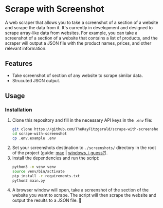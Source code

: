 # Scrape with Screenshot

A web scraper that allows you to take a screenshot of a section of a website and scrape the data from it.
It's currently in development and designed to scrape array-like data from websites.
For example, you can take a screenshot of a section of a website that contains a list of products, and the scraper will output a JSON file with the product names, prices, and other relevant information.

## Features
* Take screenshot of section of any website to scrape similar data.
* Strucuted JSON output.

## Usage

### Installation

1. Clone this repository and fill in the necessary API keys in the `.env` file:
   ```bash
   git clone https://github.com/TheRayFitzgerald/scrape-with-screenshot.git
   cd scrape-with-screenshot
   cp .env.example .env
   ```
2. Set your screenshots destination to `./screenshots/` directory in the root of the project (guide: [mac](https://www.macrumors.com/how-to/change-screenshots-folder/) | [windows, i guess?](https://www.xda-developers.com/how-change-screenshots-saved-windows-11/)).
3. Install the dependencies and run the script:
    ```bash
    python3 -m venv venv
    source venv/bin/activate
    pip install -r requirements.txt
    python3 main.py
    ```
4. A browser window will open, take a screenshot of the section of the website you want to scrape. The script will then scrape the website and output the results to a JSON file. 🎉
   